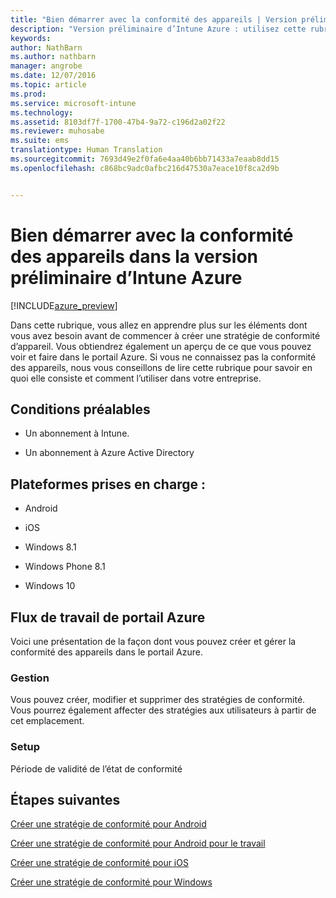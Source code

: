 ```yaml
---
title: "Bien démarrer avec la conformité des appareils | Version préliminaire d’Intune Azure | Microsoft Docs"
description: "Version préliminaire d’Intune Azure : utilisez cette rubrique pour comprendre les conditions préalables requises pour créer des stratégies de conformité dans Microsoft Intune"
keywords: 
author: NathBarn
ms.author: nathbarn
manager: angrobe
ms.date: 12/07/2016
ms.topic: article
ms.prod: 
ms.service: microsoft-intune
ms.technology: 
ms.assetid: 8103df7f-1700-47b4-9a72-c196d2a02f22
ms.reviewer: muhosabe
ms.suite: ems
translationtype: Human Translation
ms.sourcegitcommit: 7693d49e2f0fa6e4aa40b6bb71433a7eaab8dd15
ms.openlocfilehash: c868bc9adc0afbc216d47530a7eace10f8ca2d9b


---
```


# <a name="get-started-with-device-compliance-in-intune-azure-preview"></a>Bien démarrer avec la conformité des appareils dans la version préliminaire d’Intune Azure


[!INCLUDE[azure_preview](../includes/azure_preview.md)]

Dans cette rubrique, vous allez en apprendre plus sur les éléments dont vous avez besoin avant de commencer à créer une stratégie de conformité d’appareil. Vous obtiendrez également un aperçu de ce que vous pouvez voir et faire dans le portail Azure. Si vous ne connaissez pas la conformité des appareils, nous vous conseillons de lire cette rubrique pour savoir en quoi elle consiste et comment l’utiliser dans votre entreprise.

##  <a name="pre-requisites"></a>Conditions préalables


-   Un abonnement à Intune.

-   Un abonnement à Azure Active Directory



##  <a name="supported-platforms"></a>Plateformes prises en charge :


-   Android

-   iOS

-   Windows 8.1

-   Windows Phone 8.1

-   Windows 10

##  <a name="azure-portal-workflow"></a>Flux de travail de portail Azure


Voici une présentation de la façon dont vous pouvez créer et gérer la conformité des appareils dans le portail Azure.

<!---### Overview

When you choose the **Set device compliance** workload, the blade opens with an  **Overview** section that displays a summary view of your compliance policies that you have created and the status of the devices they have been applied to. If you
don’t have any policies configured yet, the overview will just include the various reports but with no data.--->

### <a name="manage"></a>Gestion

Vous pouvez créer, modifier et supprimer des stratégies de conformité. Vous pourrez également affecter des stratégies aux utilisateurs à partir de cet emplacement.

<!---### Monitor

This section is a detailed view of what you see in the **Overview**. A list of all the reports are displayed in this section and you can interactively drill down through each of these reports.--->

### <a name="setup"></a>Setup

Période de validité de l’état de conformité

##  <a name="next-steps"></a>Étapes suivantes
[Créer une stratégie de conformité pour Android](create-a-compliance-policy-for-android.md)

[Créer une stratégie de conformité pour Android pour le travail](create-a-compliance-policy-for-android-for-work.md)

[Créer une stratégie de conformité pour iOS](create-a-compliance-policy-for-ios.md)

[Créer une stratégie de conformité pour Windows](create-a-compliance-policy-for-windows.md)



<!--HONumber=Feb17_HO1-->


